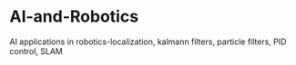 # AI-and-Robotics
AI applications in robotics-localization, kalmann filters, particle filters, PID control, SLAM
